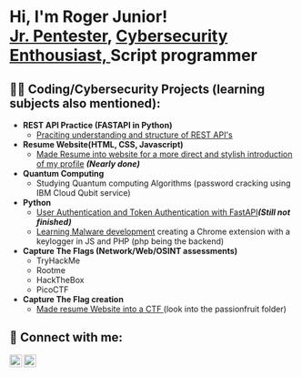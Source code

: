 <h1>Hi, I'm Roger Junior! <br/><a href="https://github.com/Rjibaraoko">Jr. Pentester</a>, <a href=https://www.linkedin.com/in/roger-junior-ibara-oko-23569b25a/>Cybersecurity Enthousiast, </a><a>Script programmer</a>

<h2>👨‍💻 Coding/Cybersecurity Projects (learning subjects also mentioned):</h2>

- <b>REST API Practice (FASTAPI in Python)</b>
  - [Praciting understanding and structure of REST API's](https://github.com/Rjibaraoko/REST-API-with-FastAPI)
- <b>Resume Website(HTML, CSS, Javascript)</b>
  - [Made Resume into website for a more direct and stylish introduction of my profile](https://github.com/Rjibaraoko/Website-resume-project) <b><i>(Nearly done)</b></i>
- <b>Quantum Computing</b>
  - Studying Quantum computing Algorithms (password cracking using IBM Cloud Qubit service)
- <b>Python</b>
  - [User Authentication and Token Authentication with FastAPI](https://github.com/Rjibaraoko/User-Authentication-Token-Authentication)<b><i>(Still not finished)</b></i>
  - [Learning Malware development](https://github.com/Rjibaraoko/Chrome-Extension-Keylogger-JS-PHP-/blob/main/README.md) creating a Chrome extension with a keylogger in JS and PHP (php being the backend)
- <b>Capture The Flags (Network/Web/OSINT assessments)</b>
  - TryHackMe
  - Rootme
  - HackTheBox
  - PicoCTF
- <b>Capture The Flag creation</b>
  - [Made resume Website into a CTF ](https://github.com/Rjibaraoko/Website-resume-project)(look into the passionfruit folder)

<h2> 🤳 Connect with me:</h2>

[<img align="left" alt="JoshMadakor | Twitter" width="22px" src="https://cdn.jsdelivr.net/npm/simple-icons@v3/icons/twitter.svg" />][twitter]
[<img align="left" alt="JoshMadakor | LinkedIn" width="22px" src="https://cdn.jsdelivr.net/npm/simple-icons@v3/icons/linkedin.svg" />][linkedin]

[twitter]: https://twitter.com/Teno_KaMa
[linkedin]: https://www.linkedin.com/in/roger-junior-ibara-oko-23569b25a/

<!--
**joshmadakor1/joshmadakor1** is a ✨ _special_ ✨ repository because its `README.md` (this file) appears on your GitHub profile.

Here are some ideas to get you started:

- 🔭 I’m currently working on ...
- 🌱 I’m currently learning ...
- 👯 I’m looking to collaborate on ...
- 🤔 I’m looking for help with ...
- 💬 Ask me about ...
- 📫 How to reach me: ...
- 😄 Pronouns: ...
- ⚡ Fun fact: ...
-->
